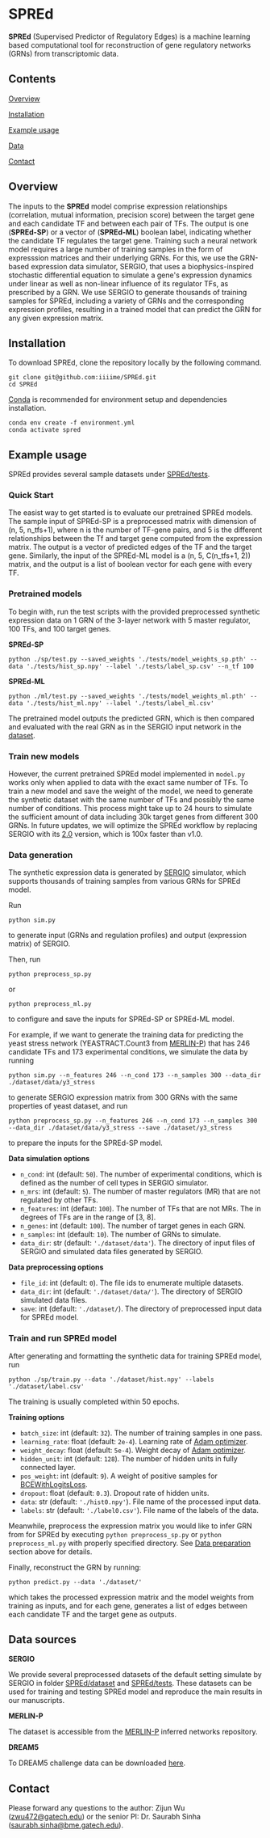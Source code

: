 SPREd
=====
**SPREd** (Supervised Predictor of Regulatory Edges) is a machine learning based computational tool for reconstruction of gene regulatory networks (GRNs) from transcriptomic data.


## Contents

[Overview](#overview)

[Installation](#installation)

[Example usage](#example-usage)

[Data](#data-sources)

[Contact](#contact)



## Overview

The inputs to the **SPREd** model comprise expression relationships (correlation, mutual information, precision score) between the target gene and each candidate TF and between each pair of TFs. The output is one (**SPREd-SP**) or a vector of (**SPREd-ML**) boolean label, indicating whether the candidate TF regulates the target gene. Training such a neural network model requires a large number of training samples in the form of expresssion matrices and their underlying GRNs. For this, we use the GRN-based expression data simulator, SERGIO, that uses a biophysics-inspired stochastic differential equation to simulate a gene's expression dynamics under linear as well as non-linear influence of its regulator TFs, as prescribed by a GRN. We use SERGIO to generate thousands of training samples for SPREd, including a variety of GRNs and the corresponding expression profiles, resulting in a trained model that can predict the GRN for any given expression matrix.


## Installation

To download SPREd, clone the repository locally by the following command.
```
git clone git@github.com:iiiime/SPREd.git
cd SPREd
```

[Conda](https://conda.io/projects/conda/en/latest/user-guide/tasks/manage-environments.html) is recommended for environment setup and dependencies installation.
```
conda env create -f environment.yml
conda activate spred
```

## Example usage

SPREd provides several sample datasets under [SPREd/tests](/tests).

### Quick Start

The easist way to get started is to evaluate our pretrained SPREd models. The sample input of SPREd-SP is a preprocessed matrix with dimension of (n, 5, n_tfs+1), where n is the number of TF-gene pairs, and 5 is the different relationships between the Tf and target gene computed from the expression matrix. The output is a vector of predicted edges of the TF and the target gene. Similarly, the input of the SPREd-ML model is a (n, 5, C(n_tfs+1, 2)) matrix, and the output is a list of boolean vector for each gene with every TF.

### Pretrained models

To begin with, run the test scripts with the provided preprocessed synthetic expression data on 1 GRN of the 3-layer network with 5 master regulator, 100 TFs, and 100 target genes.

**SPREd-SP**
```
python ./sp/test.py --saved_weights './tests/model_weights_sp.pth' --data './tests/hist_sp.npy' --label './tests/label_sp.csv' --n_tf 100
```

**SPREd-ML**
```
python ./ml/test.py --saved_weights './tests/model_weights_ml.pth' --data './tests/hist_ml.npy' --label './tests/label_ml.csv'
```

The pretrained model outputs the predicted GRN, which is then compared and evaluated with the real GRN as in the SERGIO input network in the [dataset](/dataset/data/De-noised_205G_100T_1cPerT_DS0).


### Train new models

However, the current pretrained SPREd model implemented in `model.py` works only when applied to data with the exact same number of TFs. To train a new model and save the weight of the model, we need to generate the synthetic dataset with the same number of TFs and possibly the same number of conditions. This process might take up to 24 hours to simulate the sufficient amount of data including 30k target genes from different 300 GRNs. In future updates, we will optimize the SPREd workflow by replacing SERGIO with its [2.0](https://github.com/PayamDiba/SERGIO/tree/v2) version, which is 100x faster than v1.0.


### Data generation

The synthetic expression data is generated by [SERGIO](https://github.com/PayamDiba/SERGIO) simulator, which supports thousands of training samples from various GRNs for SPREd model.

Run
```
python sim.py
```
to generate input (GRNs and regulation profiles) and output (expression matrix) of SERGIO.

Then, run 
```
python preprocess_sp.py
```
or
```
python preprocess_ml.py
```
to configure and save the inputs for SPREd-SP or SPREd-ML model.

For example, if we want to generate the training data for predicting the yeast stress network (YEASTRACT.Count3 from [MERLIN-P](https://github.com/Roy-lab/merlin-p_inferred_networks)) that has 246 candidate TFs and 173 experimental conditions, we simulate the data by running
```
python sim.py --n_features 246 --n_cond 173 --n_samples 300 --data_dir ./dataset/data/y3_stress
```
to generate SERGIO expression matrix from 300 GRNs with the same properties of yeast dataset, and run
```
python preprocess_sp.py --n_features 246 --n_cond 173 --n_samples 300 --data_dir ./dataset/data/y3_stress --save ./dataset/y3_stress
```
to prepare the inputs for the SPREd-SP model.

**Data simulation options**

- `n_cond`: int (default: `50`). The number of experimental conditions, which is defined as the number of cell types in SERGIO simulator.
- `n_mrs`: int (default: `5`). The number of master regulators (MR) that are not regulated by other TFs.
- `n_features`: int (defaut: `100`). The number of TFs that are not MRs. The in degrees of TFs are in the range of [3, 8].
- `n_genes`: int (default: `100`). The number of target genes in each GRN.
- `n_samples`: int (default: `10`). The number of GRNs to simulate.
- `data_dir`: str (default: `'./dataset/data'`). The directory of input files of SERGIO and simulated data files generated by SERGIO.

**Data preprocessing options**

- `file_id`: int (default: `0`). The file ids to enumerate multiple datasets.
- `data_dir`: int (default: `'./dataset/data/'`). The directory of SERGIO simulated data files.
- `save`: int (default: `'./dataset/`). The directory of preprocessed input data for SPREd model.


### Train and run SPREd model

After generating and formatting the synthetic data for training SPREd model, run

```
python ./sp/train.py --data './dataset/hist.npy' --labels './dataset/label.csv'
```

The training is usually completed within 50 epochs.

**Training options**

-   `batch_size`: int (default: `32`). The number of training samples in one pass.
-   `learning_rate`: float (default: `2e-4`). Learning rate of [Adam optimizer](https://pytorch.org/docs/stable/generated/torch.optim.Adam.html).
-   `weight_decay`: float (default: `5e-4`). Weight decay of [Adam optimizer](https://pytorch.org/docs/stable/generated/torch.optim.Adam.html).
-   `hidden_unit`: int (default: `128`). The number of hidden units in fully connected layer.
-   `pos_weight`: int (default: `9`). A weight of positive samples for [BCEWithLogitsLoss](https://pytorch.org/docs/stable/generated/torch.nn.BCEWithLogitsLoss.html).
-   `dropout`: float (default: `0.3`). Dropout rate of hidden units.
-   `data`: str (default: `'./hist0.npy'`). File name of the processed input data.
-   `labels`: str (default: `'./label0.csv'`). File name of the labels of the data.

Meanwhile, preprocess the expression matrix you would like to infer GRN from for SPREd by executing ```python preprocess_sp.py``` or ```python preprocess_ml.py``` with properly specified directory. See [Data preparation](#data-preparation) section above for details.

Finally, reconstruct the GRN by running:
```
python predict.py --data './dataset/'
```
which takes the processed expression matrix and the model weights from training as inputs, and for each gene, generates a list of edges between each candidate TF and the target gene as outputs.


## Data sources

**SERGIO**

We provide several preprocessed datasets of the default setting simulate by SERGIO in folder [SPREd/dataset](/dataset) and [SPREd/tests](/tests). These datasets can be used for training and testing SPREd model and reproduce the main results in our manuscripts.


**MERLIN-P**

The dataset is accessible from the [MERLIN-P](https://github.com/Roy-lab/merlin-p_inferred_networks) inferred networks repository.

**DREAM5**

To DREAM5 challenge data can be downloaded [here](https://www.synapse.org/#!Synapse:syn2787209/wiki/70351).

## Contact

Please forward any questions to the author: Zijun Wu (zwu472@gatech.edu) or the senior PI: Dr. Saurabh Sinha (saurabh.sinha@bme.gatech.edu).
